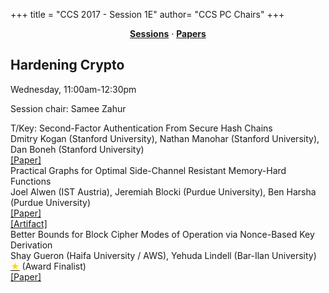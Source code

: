 +++
title = "CCS 2017 - Session 1E"
author= "CCS PC Chairs"
+++
<center><a href="/sessions"><b>Sessions</b></a> &middot; <a href="/papers"><b>Papers</b></a></center>
<p>
<h2>Hardening Crypto</h2>Wednesday, 11:00am-12:30pm<p>Session chair: Samee Zahur<div class="bpaper"><span class="ptitle">T/Key: Second-Factor Authentication From Secure Hash Chains</span></br><div class="pblock"><span class="author">Dmitry&nbsp;Kogan</span> <span class="institution">(Stanford University)</span>, <span class="author">Nathan&nbsp;Manohar</span> <span class="institution">(Stanford University)</span>, <span class="author">Dan&nbsp;Boneh</span> <span class="institution">(Stanford University)</span><br><div class="pextra"><a href="https://arxiv.org/abs/1708.08424">[Paper]</a><br></div></div></div><div class="bpaper"><span class="ptitle">Practical Graphs for Optimal Side-Channel Resistant Memory-Hard Functions</span></br><div class="pblock"><span class="author">Joel&nbsp;Alwen</span> <span class="institution">(IST Austria)</span>, <span class="author">Jeremiah&nbsp;Blocki</span> <span class="institution">(Purdue University)</span>, <span class="author">Ben&nbsp;Harsha</span> <span class="institution">(Purdue University)</span><br><div class="pextra"><a href="https://eprint.iacr.org/2017/443.pdf">[Paper]</a><br><a href="https://github.com/Practical-Graphs/Argon2-Practical-Graph">[Artifact]</a><br></div></div></div><div class="bpaper"><span class="ptitle">Better Bounds for Block Cipher Modes of Operation via Nonce-Based Key Derivation</span></br><div class="pblock"><span class="author">Shay&nbsp;Gueron</span> <span class="institution">(Haifa University / AWS)</span>, <span class="author">Yehuda&nbsp;Lindell</span> <span class="institution">(Bar-Ilan University)</span><br><div class="pextra"><a href="/finalists"><font color="#FFD700">&#9733;</font></a> (Award Finalist)<br><a href="https://eprint.iacr.org/2017/702.pdf">[Paper]</a><br></div></div></div>